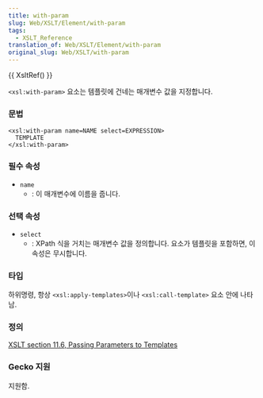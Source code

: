 ```yaml
---
title: with-param
slug: Web/XSLT/Element/with-param
tags:
  - XSLT_Reference
translation_of: Web/XSLT/Element/with-param
original_slug: Web/XSLT/with-param
---
```

{{ XsltRef() }}

`<xsl:with-param>` 요소는 템플릿에 건네는 매개변수 값을 지정합니다.

### 문법

```
<xsl:with-param name=NAME select=EXPRESSION>
  TEMPLATE
</xsl:with-param>
```

### 필수 속성

- `name`
  - : 이 매개변수에 이름을 줍니다.

### 선택 속성

- `select`
  - : XPath 식을 거치는 매개변수 값을 정의합니다. 요소가 템플릿을 포함하면, 이 속성은 무시합니다.

### 타입

하위명령, 항상 `<xsl:apply-templates>`이나 `<xsl:call-template>` 요소 안에 나타남.

### 정의

[XSLT section 11.6, Passing Parameters to Templates](http://www.w3.org/TR/xslt#section-Passing-Parameters-to-Templates)

### Gecko 지원

지원함.
